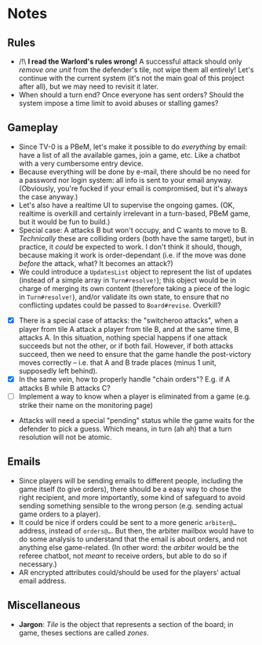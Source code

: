 # Notes

## Rules

*   /!\ **I read the Warlord's rules wrong!** A successful attack should only _remove one unit_ from the defender's tile, 
    not wipe them all entirely! Let's continue with the current system (it's not the main goal of this project after all), 
    but we may need to revisit it later.
*   When should a turn end? Once everyone has sent orders? Should the system impose a 
    time limit to avoid abuses or stalling games?

## Gameplay

*   Since TV-0 is a PBeM, let's make it possible to do _everything_ by email: have a list of all the available games, 
    join a game, etc. Like a chatbot with a very cumbersome entry device.
*   Because everything will be done by e-mail, there should be no need for a password nor login system: all info is sent 
    to your email anyway. (Obviously, you're fucked if your email is compromised, but it's always the case anyway.)
*   Let's also have a realtime UI to supervise the ongoing games. (OK, realtime is overkill and certainly irrelevant in 
    a turn-based, PBeM game, but it would be fun to build.)
*   Special case: A attacks B but won't occupy, and C wants to move to B. _Technically_ these are colliding orders
    (both have the same target), but in practice, it _could_ be expected to work. I don't think it should, though, 
    because making it work is order-dependant (i.e. if the move was done _before_ the attack, what? It becomes an attack?)
*   We could introduce a `UpdatesList` object to represent the list of updates (instead of a simple array in `Turn#resolve!`); 
    this object would be in charge of merging its own content (therefore taking a piece of the logic in `Turn#resolve!`), and/or 
    validate its own state, to ensure that no conflicting updates could be passed to `Board#revise`. Overkill?
*   [x] There is a special case of attacks: the "switcheroo attacks", when a player from tile A attack a player from tile B, and
    at the same time, B attacks A. In this situation, nothing special happens if one attack succeeds but not the other, 
    or if both fail. However, if both attacks succeed, then we need to ensure that the game handle the post-victory 
    moves correctly – i.e. that A and B trade places (minus 1 unit, supposedly left behind).
*   [x] In the same vein, how to properly handle "chain orders"? E.g. if A attacks B while B attacks C?
*   [ ] Implement a way to know when a player is eliminated from a game (e.g. strike their name on the monitoring page)
*   Attacks will need a special "pending" status while the game waits for the defender to pick
    a guess. Which means, in turn (ah ah) that a turn resolution will not be atomic.

## Emails

*   Since players will be sending emails to different people, including the game itself 
    (to give orders), there should be a easy way to chose the right recipient, and more 
    importantly, some kind of safeguard to avoid sending something sensible to the wrong 
    person (e.g. sending actual game orders to a player).
*   It could be nice if orders could be sent to a more generic `arbiter@…` address, instead of `orders@…`. But then, 
    the arbiter mailbox would have to do some analysis to understand that the email is about orders, and not 
    anything else game-related. (In other word: the _arbiter_ would be the referee chatbot, not _meant_ to 
    receive orders, but able to do so if necessary.)
*   AR encrypted attributes could/should be used for the players' actual email address.

## Miscellaneous

*   **Jargon**: _Tile_ is the object that represents a section of the board; in game, theses sections are called _zones_.